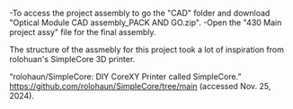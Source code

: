 -To access the project assembly to go the "CAD" folder and download "Optical Module CAD assembly_PACK AND GO.zip". 
-Open the "430 Main project assy" file for the final assembly.

The structure of the assmebly for this project took a lot of inspiration from rolohuan's SimpleCore 3D printer.


“rolohaun/SimpleCore: DIY CoreXY Printer called SimpleCore.” https://github.com/rolohaun/SimpleCore/tree/main (accessed Nov. 25, 2024).
